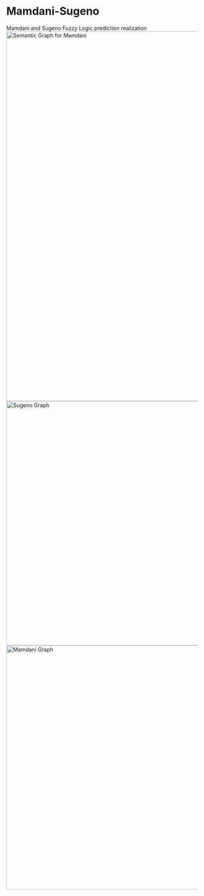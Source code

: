 # Mamdani-Sugeno
Mamdani and Sugeno Fuzzy Logic prediction realization
<img width="970" alt="Semantic Graph for Mamdani" src="https://user-images.githubusercontent.com/49186127/123521791-8dbdf200-d6c1-11eb-835e-8aaf4dbbd2cc.png">
<img width="641" alt="Sugeno Graph" src="https://user-images.githubusercontent.com/49186127/123521813-b7771900-d6c1-11eb-85e1-d9e2087bc1db.png">
<img width="640" alt="Mamdani Graph" src="https://user-images.githubusercontent.com/49186127/123521847-e68d8a80-d6c1-11eb-8287-b52a34d3d185.png">
